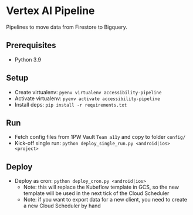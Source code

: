 # Vertex AI Pipeline
Pipelines to move data from Firestore to Bigquery.

## Prerequisites
- Python 3.9

## Setup
- Create virtualenv: `pyenv virtualenv accessibility-pipeline`
- Activate virtualenv: `pyenv activate accessibility-pipeline`
- Install deps: `pip install -r requirements.txt`

## Run
- Fetch config files from 1PW Vault `Team a11y` and copy to folder `config/`
- Kick-off single run: `python deploy_single_run.py <android|ios> <project>`

## Deploy
- Deploy as cron: `python deploy_cron.py <android|ios>`
  - Note: this will replace the Kubeflow template in GCS, so the new template will be used in the next tick of the Cloud Scheduler
  - Note: if you want to export data for a new client, you need to create a new Cloud Scheduler by hand
